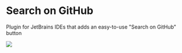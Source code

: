 # Search on GitHub
Plugin for JetBrains IDEs that adds an easy-to-use "Search on GitHub" button 

<img src="https://sun9-50.userapi.com/c206720/v206720026/149058/ic44oDuyHCA.jpg">
